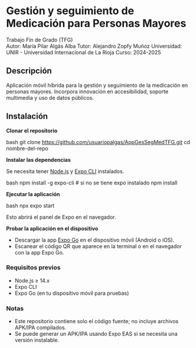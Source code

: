 # Gestión y seguimiento de Medicación para Personas Mayores

Trabajo Fin de Grado (TFG)  
Autor: María Pilar Algás Alba
Tutor: Alejandro Zopfy Muñoz
Universidad: UNIR - Universidad Internacional de La Rioja
Curso: 2024-2025


## Descripción

Aplicación móvil híbrida para la gestión y seguimiento de la medicación en personas mayores. Incorpora innovación en accesibilidad, soporte multimedia y uso de datos públicos.


## Instalación

**Clonar el repositorio**

   bash
   git clone https://github.com/usuariopalgas/AppGesSegMedTFG.git
   cd nombre-del-repo
   

**Instalar las dependencias**

   Se necesita tener [Node.js](https://nodejs.org/) y [Expo CLI](https://docs.expo.dev/get-started/installation/) instalados.

   bash
   npm install -g expo-cli   # si no se tiene expo instalado
   npm install
   

**Ejecutar la aplicación**

   bash
   npx expo start
   
   Esto abrirá el panel de Expo en el navegador.

**Probar la aplicación en el dispositivo**

   * Descargar la app [Expo Go](https://expo.dev/client) en el dispositivo móvil (Android o iOS).
   * Escanear el código QR que aparece en la terminal o en el navegador con la app Expo Go.


### Requisitos previos
* Node.js ≥ 14.x
* Expo CLI
* Expo Go (en tu dispositivo móvil para pruebas)

### Notas
* Este repositorio contiene solo el código fuente; no incluye archivos APK/IPA compilados.
* Se puede generar un APK/IPA usando Expo EAS si se necesita una versión instalable.



